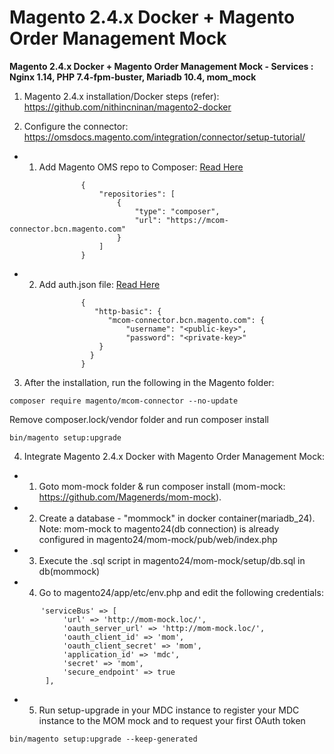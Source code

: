 # **Magento 2.4.x Docker + Magento Order Management Mock**

**Magento 2.4.x Docker + Magento Order Management Mock - Services : Nginx 1.14, PHP 7.4-fpm-buster, Mariadb 10.4, mom_mock**

1. Magento 2.4.x installation/Docker steps (refer): https://github.com/nithincninan/magento2-docker

2. Configure the connector: https://omsdocs.magento.com/integration/connector/setup-tutorial/

- 1. Add Magento OMS repo to Composer: [Read Here](https://omsdocs.magento.com/integration/connector/setup-tutorial/#add-magento-oms-repo-to-composer)

```
                {
                    "repositories": [
                        {
                            "type": "composer",
                            "url": "https://mcom-connector.bcn.magento.com"
                        }
                    ]
                }
```

- 2. Add auth.json file: [Read Here](https://omsdocs.magento.com/integration/connector/setup-tutorial/#add-authjson-file)
             
```
                {
                   "http-basic": {
                      "mcom-connector.bcn.magento.com": {
                          "username": "<public-key>",
                          "password": "<private-key>"
                    }
                  }
                }
```

3. After the installation, run the following in the Magento folder:

 ```
 composer require magento/mcom-connector --no-update
 ```
 
 Remove composer.lock/vendor folder and run composer install
 
 ```
 bin/magento setup:upgrade
 ```

4. Integrate Magento 2.4.x Docker with Magento Order Management Mock:


- 1. Goto mom-mock folder & run composer install (mom-mock: https://github.com/Magenerds/mom-mock).

- 2. Create a database - "mommock" in docker container(mariadb_24).
Note: mom-mock to magento24(db connection) is already configured in magento24/mom-mock/pub/web/index.php

- 3. Execute the .sql script in magento24/mom-mock/setup/db.sql in db(mommock)

- 4. Go to magento24/app/etc/env.php and edit the following credentials:
       
```
       'serviceBus' => [
            'url' => 'http://mom-mock.loc/',
            'oauth_server_url' => 'http://mom-mock.loc/',
            'oauth_client_id' => 'mom',
            'oauth_client_secret' => 'mom',
            'application_id' => 'mdc',
            'secret' => 'mom',
            'secure_endpoint' => true
        ],
```
       
- 5. Run setup-upgrade in your MDC instance to register your MDC instance to the MOM mock and to request your first OAuth token

```
bin/magento setup:upgrade --keep-generated
```

